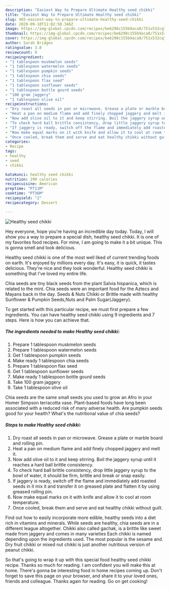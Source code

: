 ```yaml
---
description: "Easiest Way to Prepare Ultimate Healthy seed chikki"
title: "Easiest Way to Prepare Ultimate Healthy seed chikki"
slug: 465-easiest-way-to-prepare-ultimate-healthy-seed-chikki
date: 2020-09-10T11:02:50.346Z
image: https://img-global.cpcdn.com/recipes/be6298c155b9aca8/751x532cq70/healthy-seed-chikki-recipe-main-photo.jpg
thumbnail: https://img-global.cpcdn.com/recipes/be6298c155b9aca8/751x532cq70/healthy-seed-chikki-recipe-main-photo.jpg
cover: https://img-global.cpcdn.com/recipes/be6298c155b9aca8/751x532cq70/healthy-seed-chikki-recipe-main-photo.jpg
author: Sarah Bridges
ratingvalue: 3.8
reviewcount: 9
recipeingredient:
- "1 tablespoon muskmelon seeds"
- "1 tablespoon watermelon seeds"
- "1 tablespoon pumpkin seeds"
- "1 tablespoon chia seeds"
- "1 tablespoon flax seed"
- "1 tablespoon sunflower seeds"
- "1 tablespoon bottle gourd seeds"
- "100 gram jaggery"
- "1 tablespoon olive oil"
recipeinstructions:
- "Dry roast all seeds in pan or microwave. Grease a plate or marble board and rolling pin."
- "Heat a pan on medium flame and add finely chopped jaggery and melt it."
- "Now add olive oil to it and keep stirring. Boil the jaggery syrup until it reaches a hard ball brittle consistency."
- "To check hard ball brittle consistency, drop little jaggery syrup to the bowl of water, it should be firm, brittle and break or snap easily."
- "If jaggery is ready, switch off the flame and immediately add roasted seeds in it mix it and transfer it on greased plate and flatten it by using greased rolling pin."
- "Now make equal marks on it with knife and allow it to cool at room temperature."
- "Once cooled, break them and serve and eat healthy chikki without guilt."
categories:
- Recipe
tags:
- healthy
- seed
- chikki

katakunci: healthy seed chikki 
nutrition: 299 calories
recipecuisine: American
preptime: "PT11M"
cooktime: "PT36M"
recipeyield: "2"
recipecategory: Dessert

---
```



![Healthy seed chikki](https://img-global.cpcdn.com/recipes/be6298c155b9aca8/751x532cq70/healthy-seed-chikki-recipe-main-photo.jpg)

Hey everyone, hope you're having an incredible day today. Today, I will show you a way to prepare a special dish, healthy seed chikki. It is one of my favorites food recipes. For mine, I am going to make it a bit unique. This is gonna smell and look delicious.

Healthy seed chikki is one of the most well liked of current trending foods on earth. It's enjoyed by millions every day. It's easy, it is quick, it tastes delicious. They're nice and they look wonderful. Healthy seed chikki is something that I've loved my entire life.

Chia seeds are tiny black seeds from the plant Salvia hispanica, which is related to the mint. Chia seeds were an important food for the Aztecs and Mayans back in the day. Seeds &amp; Nuts Chikki or Brittle made with healthy Sunflower &amp; Pumpkin Seeds,Nuts and Palm Sugar(Jaggery).


To get started with this particular recipe, we must first prepare a few ingredients. You can have healthy seed chikki using 9 ingredients and 7 steps. Here is how you can achieve that.

<!--inarticleads1-->

##### The ingredients needed to make Healthy seed chikki:

1. Prepare 1 tablespoon muskmelon seeds
1. Prepare 1 tablespoon watermelon seeds
1. Get 1 tablespoon pumpkin seeds
1. Make ready 1 tablespoon chia seeds
1. Prepare 1 tablespoon flax seed
1. Get 1 tablespoon sunflower seeds
1. Make ready 1 tablespoon bottle gourd seeds
1. Take 100 gram jaggery
1. Take 1 tablespoon olive oil


Chia seeds are the same small seeds you used to grow an Afro in your Homer Simpson terracotta vase. Plant-based foods have long been associated with a reduced risk of many adverse health. Are pumpkin seeds good for your health? What&#39;s the nutritional value of chia seeds? 

<!--inarticleads2-->

##### Steps to make Healthy seed chikki:

1. Dry roast all seeds in pan or microwave. Grease a plate or marble board and rolling pin.
1. Heat a pan on medium flame and add finely chopped jaggery and melt it.
1. Now add olive oil to it and keep stirring. Boil the jaggery syrup until it reaches a hard ball brittle consistency.
1. To check hard ball brittle consistency, drop little jaggery syrup to the bowl of water, it should be firm, brittle and break or snap easily.
1. If jaggery is ready, switch off the flame and immediately add roasted seeds in it mix it and transfer it on greased plate and flatten it by using greased rolling pin.
1. Now make equal marks on it with knife and allow it to cool at room temperature.
1. Once cooled, break them and serve and eat healthy chikki without guilt.


Find out how to easily incorporate more edible, healthy seeds into a diet rich in vitamins and minerals. While seeds are healthy, chia seeds are in a different league altogether. Chikki also called gachak, is a brittle like sweet made from jaggery and comes in many varieties Each chikki is named depending upon the ingredients used. The most popular is the sesame and. Dry fruit chikki or mixed nut chikki is just another nutritious version of peanut chikki. 

So that's going to wrap it up with this special food healthy seed chikki recipe. Thanks so much for reading. I am confident you will make this at home. There's gonna be interesting food in home recipes coming up. Don't forget to save this page on your browser, and share it to your loved ones, friends and colleague. Thanks again for reading. Go on get cooking!
